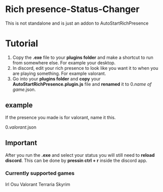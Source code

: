 # Rich presence-Status-Changer
This is not standalone and is just an addon to AutoStartRichPresence

# Tutorial

1. Copy the **.exe** file to your **plugins folder** and make a shortcut to run from somewhere else. For example your desktop.
2. In discord, edit your rich presence to look like you want it to when you are playing something. For example valorant.
3. Go into your **plugins folder** and **copy** your **AutoStartRichPresence.plugin.js** file and **renamed** it to 0.*name of game*.json.

## example
If the presence you made is for valorant, name it this.

0.*valorant*.json

## Important

After you run the **.exe** and select your status you will still need to **reload discord**.
This can be done by **pressin ctrl + r** inside the discord app.

### Currently supported games

Irl
Osu
Valorant
Terraria
Skyrim
